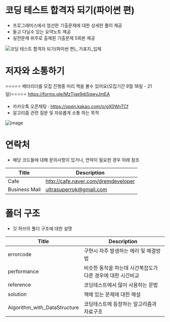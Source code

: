 # 코딩 테스트 합격자 되기(파이썬 편)
- 프로그래머스에서 엄선한 기출문제에 대한 상세한 풀이 제공
- 들고 다닐수 있는 요약노트 제공
- 실전문제 위주로 출제왼 기출문제 5회본 제공
  
![코딩 테스트 합격자 되기(파이썬 편)_ 가표지_입체](https://github.com/dremdeveloper/codingtest_python/assets/131899974/8f096ad7-3a0c-47ed-b853-b5d9bf6a4f03)

# 저자와 소통하기
⭐⭐⭐⭐⭐  베타리더를 모집 진행중 미리 책을 볼수 있어요(모집기간 9월 18일 - 21일)⭐⭐⭐⭐⭐
https://forms.gle/MzTjge9djSgwyJmEA
 - 카카오톡 오픈채팅 : https://open.kakao.com/o/gX0WnTCf
 - 알고리즘 관련 질문 및 자유롭게 소통 하는 목적

![image](https://github.com/dremdeveloper/codingtest_python/assets/131899974/ba74f116-ddb6-4cb4-956e-147d35e10336)

# 연락처
- 해당 코드들에 대해 문의사항이 있거나, 연락이 필요한 경우 아래 참조

| Title    | Description                                    |
| ---------- | ---------------------------------------------- |
|Cafe        |http://cafe.naver.com/dremdeveloper              |
|Business Mail        |ultrasuperrok@gmail.com                         |


# 폴더 구조
 - 깃 허브의 폴더 구조에 대한 설명

| Title    | Description                                    |
| ---------- | ---------------------------------------------- |
| errorcode        | 구현시 자주 발생하는 에러 및 해결방법               |
| performance        | 비슷한 동작을 하는데 시간복잡도가 다른 경우에 대한 시간비교             |
| reference        | 코딩테스트에서 많이 사용하는 문법                         |
| solution        | 책에 있는 문제에 대한 해설                         |
| Algorithm_with_DataStructure        | 코딩테스트에 등장하는 알고리즘과 자료구조                        |

